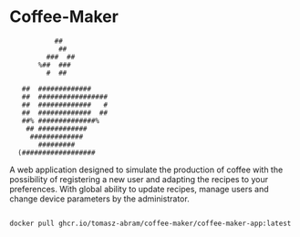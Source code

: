 # Coffee-Maker


               ##             
                ##            
             ###  ##          
           %##  ###           
             #  ##            
                              
       ##  #############      
       ##  #################  
       ##  #############   #  
       ##  #############  ##  
       ##% ##############%    
        ## ############       
         #############        
           #########          
      (################## 


A web application designed to simulate the production of coffee with the possibility of registering a new user and adapting the recipes to your preferences. With global ability to update recipes, manage users and change device parameters by the administrator.

<code>
docker pull ghcr.io/tomasz-abram/coffee-maker/coffee-maker-app:latest
</code>

